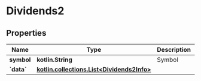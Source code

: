 
# Dividends2

## Properties
Name | Type | Description | Notes
------------ | ------------- | ------------- | -------------
**symbol** | **kotlin.String** | Symbol |  [optional]
**&#x60;data&#x60;** | [**kotlin.collections.List&lt;Dividends2Info&gt;**](Dividends2Info.md) |  |  [optional]



